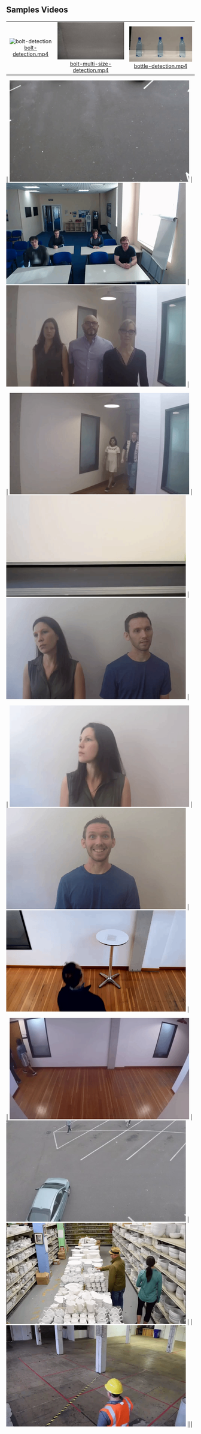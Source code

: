 ## Samples Videos

||||
| :-----: | :-: | :-: |
| ![bolt-detection](preview/bolt-detection.gif) [bolt-detection.mp4](https://github.com/intel-iot-devkit/sample-videos/raw/master/bolt-detection.mp4) | ![bolt-multi-size-detection](preview/bolt-multi-size-detection.gif) [bolt-multi-size-detection.mp4](https://github.com/intel-iot-devkit/sample-videos/raw/master/bolt-multi-size-detection.mp4) | ![bottle-detection](preview/bottle-detection.gif) [bottle-detection.mp4](https://github.com/intel-iot-devkit/sample-videos/raw/master/bottle-detection.mp4) |

| ![car-detection](preview/car-detection.gif) | ![classroom](preview/classroom.gif) | ![face-demographics-walking-and-pause](preview/face-demographics-walking-and-pause.gif) |

| ![face-demographics-walking](preview/face-demographics-walking.gif) | ![fruit-and-vegetable-detection](preview/fruit-and-vegetable-detection.gif) | ![head-pose-face-detection-female-and-male](preview/head-pose-face-detection-female-and-male.gif) |

| ![head-pose-face-detection-female](preview/head-pose-face-detection-female.gif) | ![head-pose-face-detection-male](preview/head-pose-face-detection-male.gif) | ![one-by-one-person-detection](preview/one-by-one-person-detection.gif) |

| ![people-detection](preview/people-detection.gif) | ![person-bicycle-car-detection](preview/person-bicycle-car-detection.gif) | ![store-aisle-detection](preview/store-aisle-detection.gif) |
| ![worker-zone-detection](preview/worker-zone-detection.gif) |||
